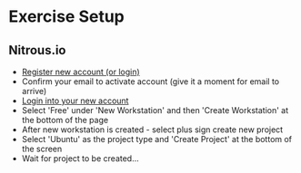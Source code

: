 # Exercise Setup #

## Nitrous.io ##
* <a href="https://www.nitrous.io/app/#/signup" target="_blank">Register new account (or login)</a>
* Confirm your email to activate account (give it a moment for email to arrive)
* <a href="https://www.nitrous.io/app/#/login" target="_blank">Login into your new account</a>
* Select 'Free' under 'New Workstation' and then 'Create Workstation' at the bottom of the page
* After new workstation is created - select plus sign create new project
* Select 'Ubuntu' as the project type and 'Create Project' at the bottom of the screen
* Wait for project to be created...